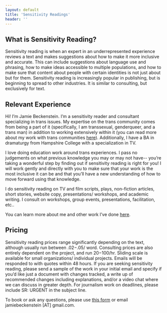 ```yaml
---
layout: default
title: 'Sensitivity Readings'
header: ''
---
```


## What is Sensitivity Reading?

Sensitivity reading is when an expert in an underrepresented experience reviews a text and makes suggestions about how to make it more inclusive and accurate. This can include suggestions about language use and phrasing, how to make ideas accessible to multiple populations, and how to make sure that content about people with certain identities is not just about but for them. Sensitivity reading is increasingly popular in publishing, but is beginning to spread to other industries. It is similar to consulting, but exclusively for text.

## Relevant Experience

Hi! I’m Jamie Beckenstein. I’m a sensitivity reader and consultant specializing in trans issues. My expertise on the trans community comes from being a part of it (specifically, I am transsexual, genderqueer, and a trans man) in addition to working extensively within it (you can read more about my work with trans communities [here](https://transembassy.com)). Additionally, I have a BA in dramaturgy from Hampshire College with a specialization in TV.

I love doing education work around trans experiences. I pass no judgements on what previous knowledge you may or may not have-- you’re taking a wonderful step by finding out if sensitivity reading is right for you! I will work gently and directly with you to make sure that your work is the most inclusive it can be and that you’ll have a new understanding of how to move forward using that knowledge. 

I do sensitivity reading on TV and film scripts, plays, non-fiction articles, short stories, website copy, presentations/ workshops, and academic writing. I consult on workshops, group events, presentations, facilitation, etc..

You can learn more about me and other work I’ve done [here](/index).

## Pricing

Sensitivity reading prices range significantly depending on the text, although usually run between $.02-$.05/ word. Consulting prices are also entirely dependent on the project, and run $20-$100/hr. Sliding scale is available for small organizations/ individual projects. Emails will be responded to with quotes within 48 hours. If you are seeking sensitivity reading, please send a sample of the work in your initial email and specify if you’d like just a document with changes tracked, a write up of recommended changes including explanations, and/or a video chat where we can discuss in greater depth. For journalism work on deadlines, please include SR: URGENT in the subject line.

To book or ask any questions, please use [this form](https://transembassy.com/contact) or email jamiebeckenstein [AT] gmail.com.

